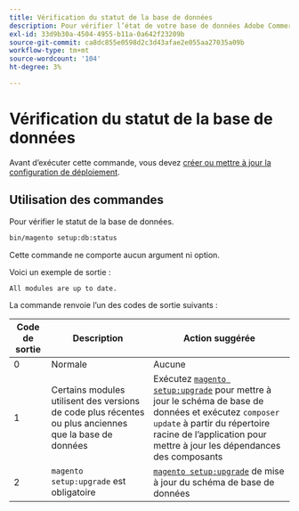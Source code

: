 ```yaml
---
title: Vérification du statut de la base de données
description: Pour vérifier l’état de votre base de données Adobe Commerce, procédez comme suit.
exl-id: 33d9b30a-4504-4955-b11a-0a642f23209b
source-git-commit: ca8dc855e0598d2c3d43afae2e055aa27035a09b
workflow-type: tm+mt
source-wordcount: '104'
ht-degree: 3%

---
```


# Vérification du statut de la base de données

Avant d’exécuter cette commande, vous devez [créer ou mettre à jour la configuration de déploiement](deployment.md).

## Utilisation des commandes

Pour vérifier le statut de la base de données.

```bash
bin/magento setup:db:status
```

Cette commande ne comporte aucun argument ni option.

Voici un exemple de sortie :

```
All modules are up to date.
```

La commande renvoie l’un des codes de sortie suivants :

| Code de sortie | Description | Action suggérée |
|--------------|--------------|---------------|
| 0 | Normale | Aucune |
| 1 | Certains modules utilisent des versions de code plus récentes ou plus anciennes que la base de données | Exécutez [`magento setup:upgrade`](database-upgrade.md) pour mettre à jour le schéma de base de données et exécutez `composer update` à partir du répertoire racine de l’application pour mettre à jour les dépendances des composants |
| 2 | `magento setup:upgrade` est obligatoire | [`magento setup:upgrade`](database-upgrade.md) de mise à jour du schéma de base de données |
